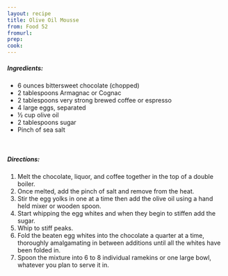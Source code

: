 ```yaml
---
layout: recipe
title: Olive Oil Mousse
from: Food 52
fromurl: 
prep: 
cook: 
---
```


##### Ingredients:

* 6 ounces bittersweet chocolate (chopped) 
* 2 tablespoons Armagnac or Cognac 
* 2 tablespoons very strong brewed coffee or espresso 
* 4 large eggs, separated 
* ½ cup olive oil 
* 2 tablespoons sugar 
* Pinch of sea salt 

<br>

##### Directions:

1. Melt the chocolate, liquor, and coffee together in the top of a double boiler. 
2. Once melted, add the pinch of salt and remove from the heat. 
3. Stir the egg yolks in one at a time then add the olive oil using a hand held mixer or wooden spoon.
4. Start whipping the egg whites and when they begin to stiffen add the sugar. 
5. Whip to stiff peaks. 
6. Fold the beaten egg whites into the chocolate a quarter at a time, thoroughly amalgamating in between additions until all the whites have been folded in. 
7. Spoon the mixture into 6 to 8 individual ramekins or one large bowl, whatever you plan to serve it in.
